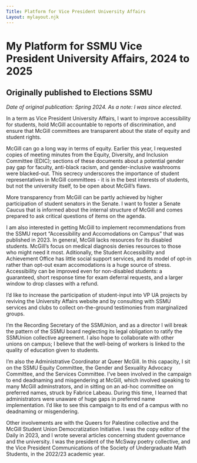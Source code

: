 ```yaml
---
Title: Platform for Vice President University Affairs
Layout: mylayout.njk
---
```

# My Platform for SSMU Vice President University Affairs, 2024 to 2025

## Originally published to Elections SSMU

*Date of original publication: Spring 2024. As a note: I was since elected.*

In a term as Vice President University Affairs, I want to improve accessibility for students, hold McGill accountable to reports of discrimination, and ensure that McGill committees are transparent about the state of equity and student rights.

McGill can go a long way in terms of equity. Earlier this year, I requested copies of meeting minutes from the Equity, Diversity, and Inclusion Committee (EDIC); sections of these documents about a potential gender pay gap for faculty, anti-black racism, and gender-inclusive washrooms were blacked-out. This secrecy underscores the importance of student representatives in McGill committees - it is in the best interests of students, but not the university itself, to be open about McGill’s flaws.

More transparency from McGill can be partly achieved by higher participation of student senators in the Senate. I want to foster a Senate Caucus that is informed about the internal structure of McGill and comes prepared to ask critical questions of items on the agenda.

I am also interested in getting McGill to implement recommendations from the SSMU report “Accessibility and Accomodations on Campus” that was published in 2023. In general, McGill lacks resources for its disabled students. McGill’s focus on medical diagnosis denies resources to those who might need it most. Aditionally, the Student Accessibility and Achievement Office has little social support services, and its model of opt-in rather than opt-out exam accomodations is a huge source of stress. Accessibility can be improved even for non-disabled students: a guaranteed, short response time for exam deferral requests, and a larger window to drop classes with a refund.

I’d like to increase the participation of student-input into VP UA projects by reviving the University Affairs website and by consulting with SSMU services and clubs to collect on-the-ground testimonies from marginalized groups.

I’m the Recording Secretary of the SSMUnion, and as a director I will break the pattern of the SSMU board neglecting its legal obligation to ratify the SSMUnion collective agreement. I also hope to collaborate with other unions on campus; I believe that the well-being of workers is linked to the quality of education given to students.

I’m also the Administrative Coordinator at Queer McGill. In this capacity, I sit on the SSMU Equity Committee, the Gender and Sexuality Advocacy Committee, and the Services Committee. I’ve been involved in the campaign to end deadnaming and misgendering at McGill, which involved speaking to many McGill adminstrators, and in sitting on an ad-hoc committee on preferred names, struck by Fabrice Labeau. During this time, I learned that administrators were unaware of huge gaps in preferred name implementation. I’d like to see this campaign to its end of a campus with no deadnaming or misgendering.

Other involvements are with the Queers for Palestine collective and the McGill Student Union Democratization Initiative. I was the copy editor of the Daily in 2023, and I wrote several articles concerning student governance and the university. I was the president of the McSway poetry collective, and the Vice President Communications of the Society of Undergraduate Math Students, in the 2022/23 academic year.
